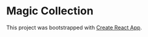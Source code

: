 # Magic Collection

This project was bootstrapped with [Create React App](https://github.com/facebookincubator/create-react-app).
